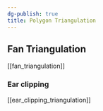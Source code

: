 ```yaml
---
dg-publish: true
title: Polygon Triangulation
---
```


## Fan Triangulation

[[fan_triangulation]]

### Ear clipping

[[ear_clipping_triangulation]]

